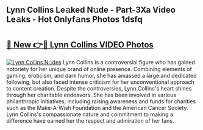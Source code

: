 ## Lynn Collins Le𝚊ked N𝚞de - Part-3Xa Video Le𝚊ks - Hot Onlyf𝚊ns Photos 1dsfq

# <h2><a href="http://ac18251.deff.icu/?id=Lynn+Collins">🔗 New 👉🔴 Lynn Collins VIDEO Photos</a></h2>

[![Lynn Collins N𝚞des](https://i.imgur.com/rIISA9y.gif)](http://ac18251.deff.icu/?id=Lynn+Collins)
Lynn Collins is a controversial figure who has gained notoriety for her unique brand of online presence. Combining elements of gaming, eroticism, and dark humor, she has amassed a large and dedicated following, but also faced intense criticism for her unconventional approach to content creation. Despite the controversies, Lynn Collins's heart shines through her charitable endeavors. She has been involved in various philanthropic initiatives, including raising awareness and funds for charities such as the Make-A-Wish Foundation and the American Cancer Society. Lynn Collins's compassionate nature and commitment to making a difference have earned her the respect and admiration of her fans.
